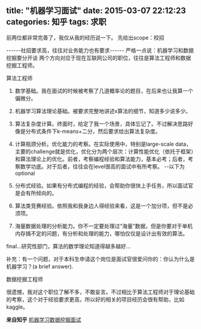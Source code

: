 title: "机器学习面试"
date: 2015-03-07 22:12:23
categories: 知乎
tags: 求职
---
前两位都非常完善了，我仅从我的经历说一下。
先给出scope：校招

------社招要求高，往往对业务能力也有要求------
严格一点说：机器学习和数据挖掘要分开谈
两个方向对应于现在互联网公司的职位，往往是算法工程师和数据挖掘工程师。

算法工程师

1. 数学基础。我在面试的时候被考察了几道概率论的题目，在后来也让我算一个偏微分。

2. 机器学习算法理论基础。被要求完整地讲述x算法的细节，知道多少说多少。
3. 算法复杂度计算。终面时，给定了我一个场景，具体忘记了。不过解决思路好像是分布式条件下k-means+二分，然后要求给出算法复杂度。
4. 计算瓶颈分析。优化能力的考察。在实际使用中，特别是large-scale data，主要的challenge就是优化，优化分为两个层次：计算性能优化（依托于框架）和算法理论上的优化。前者，考察编程经验和算法能力，基本必考；后者，考察数学功底。对于后者，往往会在level很高的面试中有所考察。
--以下为optional
5. 分布式经验。如果有分布式编程的经验，会帮助你很快上手任务，所以面试官是会有所倾向的。
6. 算法类竞赛经验。依照我和我身边人得经验来看，这是一个加分项，但不是必须项。
7. 海量数据处理的分析能力。你不一定要处理过“海量”数据，但是你要对于单机内存搞不定的问题，有分析和处理的能力，哪怕仅仅是设计出有效的算法。

final...研究性部门，算法的数学理论知道得越多越好...

补充：有一个问题，对于本科生申请这个岗位是面试官很爱问你的：你认为什么是机器学习？(a brief answer).

数据挖掘工程师

很遗憾，我对这个职位了解不多，不敢妄言。不过相比于算法工程师对于理论基础的考察，这个对于经验要求更高，所以好的相关的项目经历会很有帮助，比如kaggle。

**来自知乎** [机器学习数据挖掘面试](http://www.zhihu.com/question/25565713)